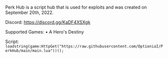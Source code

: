 Perk Hub is a script hub that is used for exploits and was created on September 20th, 2022.

Discord: https://discord.gg/KaDF4XSXgk

Supported Games:
•  A Hero's Destiny

Script: `loadstring(game:HttpGet("https://raw.githubusercontent.com/OptioniaI/PerkHub/main/main.lua"))();`
